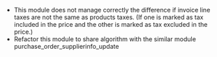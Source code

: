 - This module does not manage correctly the difference if invoice line
  taxes are not the same as products taxes. (If one is marked as tax
  included in the price and the other is marked as tax excluded in the
  price.)
- Refactor this module to share algorithm with the similar module
  purchase_order_supplierinfo_update
